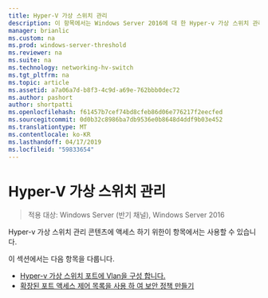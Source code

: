 ```yaml
---
title: Hyper-V 가상 스위치 관리
description: 이 항목에서는 Windows Server 2016에 대 한 Hyper-v 가상 스위치 관리 콘텐츠에 대 한 링크도 제공합니다.
manager: brianlic
ms.custom: na
ms.prod: windows-server-threshold
ms.reviewer: na
ms.suite: na
ms.technology: networking-hv-switch
ms.tgt_pltfrm: na
ms.topic: article
ms.assetid: a7a06a7d-b8f3-4c9d-a69e-762bbb0dec72
ms.author: pashort
author: shortpatti
ms.openlocfilehash: f61457b7cef74bd8cfeb86d06e776217f2eecfed
ms.sourcegitcommit: 0d0b32c8986ba7db9536e0b8648d4ddf9b03e452
ms.translationtype: MT
ms.contentlocale: ko-KR
ms.lasthandoff: 04/17/2019
ms.locfileid: "59833654"
---
```

# <a name="manage-hyper-v-virtual-switch"></a>Hyper-V 가상 스위치 관리

>적용 대상: Windows Server (반기 채널), Windows Server 2016

Hyper-v 가상 스위치 관리 콘텐츠에 액세스 하기 위한이 항목에서는 사용할 수 있습니다.

이 섹션에서는 다음 항목을 다룹니다.

- [Hyper-v 가상 스위치 포트에 Vlan을 구성 합니다.](Configure-and-View-VLAN-Settings-on-Hyper-V-Virtual-Switch-Ports.md)
- [확장된 포트 액세스 제어 목록을 사용 하 여 보안 정책 만들기](Create-Security-Policies-with-Extended-Port-Access-Control-Lists.md)


